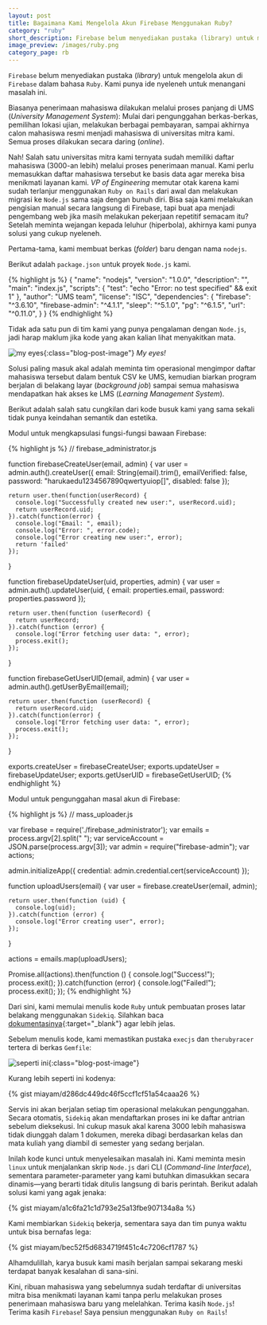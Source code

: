 ```yaml
---
layout: post
title: Bagaimana Kami Mengelola Akun Firebase Menggunakan Ruby?
category: "ruby"
short_description: Firebase belum menyediakan pustaka (library) untuk mengelola akun di Firebase dalam bahasa Ruby.
image_preview: /images/ruby.png
category_page: rb
---
```


`Firebase` belum menyediakan pustaka (*library*) untuk mengelola akun di `Firebase` dalam bahasa `Ruby`.
Kami punya ide nyeleneh untuk menangani masalah ini.

Biasanya penerimaan mahasiswa dilakukan melalui proses panjang di UMS (*University Management System*):
Mulai dari pengunggahan berkas-berkas, pemilihan lokasi ujian, melakukan berbagai pembayaran, sampai
akhirnya calon mahasiswa resmi menjadi mahasiswa di universitas mitra kami. Semua proses dilakukan
secara daring (*online*).

Nah! Salah satu universitas mitra kami ternyata sudah memiliki daftar mahasiswa (3000-an lebih) melalui
proses penerimaan manual. Kami perlu memasukkan daftar mahasiswa tersebut ke basis data agar mereka bisa
menikmati layanan kami. *VP of Engineering* memutar otak karena kami sudah terlanjur menggunakan `Ruby on
Rails` dari awal dan melakukan migrasi ke `Node.js` sama saja dengan bunuh diri. Bisa saja kami
melakukan pengisian manual secara langsung di Firebase, tapi buat apa menjadi
pengembang web jika masih melakukan pekerjaan repetitif semacam itu? Setelah meminta wejangan
kepada leluhur (hiperbola), akhirnya kami punya solusi yang cukup nyeleneh.

Pertama-tama, kami membuat berkas (*folder*) baru dengan nama `nodejs`.

Berikut adalah `package.json` untuk proyek `Node.js` kami.

{% highlight js %}
  {
    "name": "nodejs",
    "version": "1.0.0",
    "description": "",
    "main": "index.js",
    "scripts": {
      "test": "echo \"Error: no test specified\" && exit 1"
    },
    "author": "UMS team",
    "license": "ISC",
    "dependencies": {
      "firebase": "^3.6.10",
      "firebase-admin": "^4.1.1",
      "sleep": "^5.1.0",
      "pg": "^6.1.5",
      "url": "^0.11.0",
    }
  }
{% endhighlight %}

Tidak ada satu pun di tim kami yang punya pengalaman dengan `Node.js`, jadi harap maklum jika kode yang akan
kalian lihat menyakitkan mata.

![my eyes](https://i.imgur.com/zzG8J5w.png){:class="blog-post-image"}
<em class="description">My eyes!</em>

Solusi paling masuk akal adalah meminta tim operasional mengimpor daftar mahasiswa tersebut dalam bentuk CSV
ke UMS, kemudian biarkan program berjalan di belakang layar (*background job*) sampai semua mahasiswa
mendapatkan hak akses ke LMS (*Learning Management System*).

Berikut adalah salah satu cungkilan dari kode busuk kami yang sama sekali tidak punya keindahan semantik
dan estetika.

Modul untuk mengkapsulasi fungsi-fungsi bawaan Firebase:

{% highlight js %}
  // firebase_administrator.js

  function firebaseCreateUser(email, admin) {
    var user = admin.auth().createUser({
      email: String(email).trim(),
      emailVerified: false,
      password: "harukaedu1234567890qwertyuiop[]",
      disabled: false
    });

    return user.then(function(userRecord) {
      console.log("Successfully created new user:", userRecord.uid);
      return userRecord.uid;
    }).catch(function(error) {
      console.log("Email: ", email);
      console.log("Error: ", error.code);
      console.log("Error creating new user:", error);
      return 'failed'
    });
  }

  function firebaseUpdateUser(uid, properties, admin) {
    var user = admin.auth().updateUser(uid, {
      email: properties.email,
      password: properties.password
    });

    return user.then(function (userRecord) {
      return userRecord;
    }).catch(function (error) {
      console.log("Error fetching user data: ", error);
      process.exit();
    });
  }

  function firebaseGetUserUID(email, admin) {
    var user = admin.auth().getUserByEmail(email);

    return user.then(function (userRecord) {
      return userRecord.uid;
    }).catch(function(error) {
      console.log("Error fetching user data: ", error);
      process.exit();
    });
  }

  exports.createUser = firebaseCreateUser;
  exports.updateUser = firebaseUpdateUser;
  exports.getUserUID = firebaseGetUserUID;
{% endhighlight %}

Modul untuk pengunggahan masal akun di Firebase:

{% highlight js %}
  // mass_uploader.js

  var firebase = require('./firebase_administrator');
  var emails = process.argv[2].split(" ");
  var serviceAccount = JSON.parse(process.argv[3]);
  var admin = require("firebase-admin");
  var actions;

  admin.initializeApp({
    credential: admin.credential.cert(serviceAccount)
  });

  function uploadUsers(email) {
    var user = firebase.createUser(email, admin);

    return user.then(function (uid) {
      console.log(uid);
    }).catch(function (error) {
      console.log("Error creating user", error);
    });
  }

  actions = emails.map(uploadUsers);

  Promise.all(actions).then(function () {
    console.log("Success!");
    process.exit();
  }).catch(function (error) {
    console.log("Failed!");
    process.exit();
  });
{% endhighlight %}

Dari sini, kami memulai menulis kode `Ruby` untuk pembuatan proses latar belakang menggunakan
`Sidekiq`. Silahkan baca [dokumentasinya](https://github.com/mperham/sidekiq/wiki){:target="_blank"}
agar lebih jelas.

Sebelum menulis kode, kami memastikan pustaka `execjs` dan `therubyracer` tertera di berkas `Gemfile`:

![seperti ini](https://i.imgur.com/DSrVPca.png){:class="blog-post-image"}

Kurang lebih seperti ini kodenya:

{% gist miayam/d286dc449dc46f5ccf1cf51a54caaa26 %}

Servis ini akan berjalan setiap tim operasional melakukan pengunggahan. Secara otomatis, `Sidekiq`
akan mendaftarkan proses ini ke daftar antrian sebelum dieksekusi. Ini cukup masuk
akal karena 3000 lebih mahasiswa tidak diunggah dalam 1 dokumen, mereka dibagi
berdasarkan kelas dan mata kuliah yang diambil di semester yang sedang berjalan.

Inilah kode kunci untuk menyelesaikan masalah ini. Kami meminta mesin `linux` untuk menjalankan
skrip `Node.js` dari CLI (*Command-line Interface*), sementara parameter-parameter yang kami butuhkan
dimasukkan secara dinamis—yang berarti tidak ditulis langsung di baris perintah.
Berikut adalah solusi kami yang agak jenaka:

{% gist miayam/a1c6fa21c1d793e25a13fbe907134a8a %}

Kami membiarkan `Sidekiq` bekerja, sementara saya dan tim punya waktu untuk bisa bernafas lega:

{% gist miayam/bec52f5d6834719f451c4c7206cf1787 %}

Alhamdulillah, karya busuk kami masih berjalan sampai sekarang meski terdapat banyak kesalahan
di sana-sini.

Kini, ribuan mahasiswa yang sebelumnya sudah terdaftar di universitas mitra bisa
menikmati layanan kami tanpa perlu melakukan proses penerimaan mahasiswa baru yang melelahkan.
Terima kasih `Node.js`! Terima kasih `Firebase`! Saya pensiun menggunakan `Ruby on Rails`!

